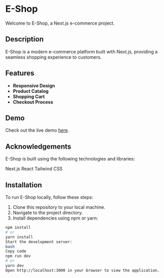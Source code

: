 # E-Shop

Welcome to E-Shop, a Next.js e-commerce project.

## Description

E-Shop is a modern e-commerce platform built with Next.js, providing a seamless shopping experience to customers.

## Features

- **Responsive Design**
- **Product Catalog**
- **Shopping Cart**
- **Checkout Process**

## Demo

Check out the live demo [here](https://next-js-ecom-site.vercel.app/).

## Acknowledgements
E-Shop is built using the following technologies and libraries:

Next.js
React
Tailwind CSS

## Installation

To run E-Shop locally, follow these steps:

1. Clone this repository to your local machine.
2. Navigate to the project directory.
3. Install dependencies using npm or yarn:

```bash
npm install
# or
yarn install
Start the development server:
bash
Copy code
npm run dev
# or
yarn dev
Open http://localhost:3000 in your browser to view the application.


